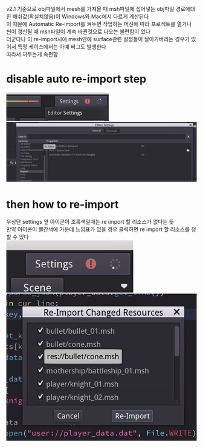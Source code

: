 v2.1 기준으로 obj파일에서 mesh를 가져올 때 msh파일에 집어넣는 obj파일 경로에대한 해쉬값(확실치않음)이 Windows와 Mac에서 다르게 계산된다  
이 때문에 Automatic Re-import를 켜두면 작업하는 머신에 따라 프로젝트를 열거나 씬이 갱신될 때 msh파일이 계속 바뀐것으로 나오는 불편함이 있다  
더군다나 이 re-import시에 mesh안에 surface관련 설정들이 날아가버리는 경우가 있어서 특정 케이스에서는 아예 버그도 발생한다  
따라서 꺼두는게 속편함


disable auto re-import step
============
![open_editor_setting](open_editor_setting.png)
![disable_reimport](disable_auto_reimport.png)

then how to re-import
============
우상단 settings 옆 아이콘이 초록색일때는 re import 할 리소스가 없다는 뜻  
만약 아이콘이 빨간색에 가운데 느낌표가 있을 경우 클릭하면 re import 할 리소스를 정할 수 있다  
![click_reimport](reimport_button.png)  
![choose_reimport](choose_reimport_resource.png)